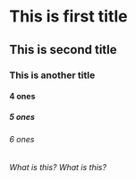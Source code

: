 # This is first title
## This is second title
### This is another title
#### 4 ones
##### 5 ones
###### 6 ones

*What is this?*
_What is this?_

